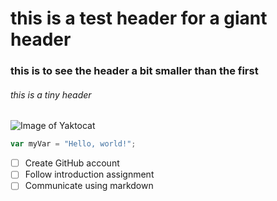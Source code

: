 # this is a test header for a giant header

### this is to see the header a bit smaller than the first

###### this is a tiny header



![Image of Yaktocat](https://octodex.github.com/images/yaktocat.png)


``` javascript
var myVar = "Hello, world!";
```

- [ ] Create GitHub account
- [ ] Follow introduction assignment
- [ ] Communicate using markdown
